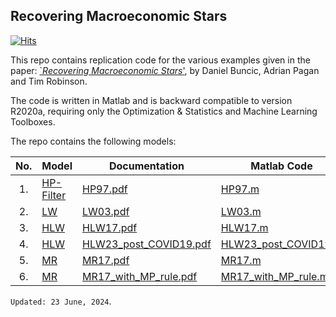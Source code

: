 ## Recovering Macroeconomic Stars 

[![Hits](https://hits.seeyoufarm.com/api/count/incr/badge.svg?url=https%3A%2F%2Fgithub.com%2F4db83%2FRecovery-code&count_bg=%2379C83D&title_bg=%23555555&icon=&icon_color=%23E7E7E7&title=Page+Views&edge_flat=false)](https://hits.seeyoufarm.com)

This repo contains replication code for the various examples given in the paper: 
[`*Recovering Macroeconomic Stars*'](https://cama.crawford.anu.edu.au/publication/cama-working-paper-series/21468/recovering-stars-macroeconomics), by Daniel Buncic, Adrian Pagan and Tim Robinson.

The code is written in Matlab and is backward compatible to version R2020a, requiring only the Optimization & 
Statistics and Machine Learning Toolboxes.      

The repo contains the following models:


|No.  | Model                                   | Documentation                                                     | Matlab Code                                      
| :-: | -----------------------------           | ------------------------------------------                        | ------------------------------------------       
| 1.  | [HP-Filter](./models/HP-Filter/)        | [HP97.pdf](./models/HP-Filter/HP97.pdf)                           | [HP97.m](./models/HP-Filter/HP97.m)              
| 2.  | [LW](./models/LW/)                      | [LW03.pdf](./models/LW/LW03.pdf)                                  | [LW03.m](./models/LW/LW03.m)                     
| 3.  | [HLW](./models/HLW/)                    | [HLW17.pdf](./models/HLW/HLW17.pdf)                               | [HLW17.m](./models/HLW/HLW17.m)                     
| 4.  | [HLW](./models/HLW/)                    | [HLW23_post_COVID19.pdf](./models/HLW/HLW23_post_COVID19.pdf)     | [HLW23_post_COVID19.m](./models/HLW/HLW23_post_COVID19.m) 
| 5.  | [MR](./models/MR/)                      | [MR17.pdf](./models/MR/MR17.pdf)                                  | [MR17.m](./models/MR/MR17.m) 
| 6.  | [MR](./models/MR/)                      | [MR17_with_MP_rule.pdf](./models/MR/MR17_with_MP_rule.pdf)        | [MR17_with_MP_rule.m](./models/MR/MR17_with_MP_rule.m) 




`Updated: 23 June, 2024`.

<!-- 1. [HP-Filter](./HP-Filter/)
    - [Documentation HP97.pdf](./HP-Filter/HP97.pdf)
    - [Matlab File HP97.m](./HP-Filter/HP97.m)

2. Clark UC Model:
    - [Clark83.m](har) -->

 

<!-- | 2.  | [Clark-UC](./models/Clark-UC/)       | [Clark87.pdf](./models/Clark-UC/Clark87.pdf)     | [Clark87.m](./models/Clark-UC/Clark87.m)         | -->
 
